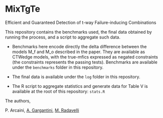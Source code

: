 # MixTgTe
Efficient and Guaranteed Detection of t-way Failure-inducing Combinations

This repository contains the benchmarks used, the final data obtained by running the process, and a script to aggregate such data.

- Benchmarks here encode directly the delta difference between the models M_f and M_o described in the paper. They are available as CTWedge models, with the true-mfics expressed as negated constraints (the constraints represents the passing tests).
Benchmarks are available under the `benchmarks` folder in this repository.

- The final data is available under the `log` folder in this repository.

- The R script to aggregate statistics and generate data for Table V is available at the root of this repository: `stats.R`

The authors,

P. Arcaini, [A. Gargantini](mailto://angelo.gargantini@unibg.it), [M. Radavelli](https://cs.unibg.it/radavelli/)
